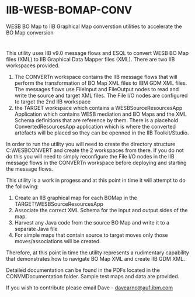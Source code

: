 # IIB-WESB-BOMAP-CONV
WESB BO Map to IIB Graphical Map converstion utilities to accelerate the BO Map conversion
#
This utility uses IIB v9.0 message flows and ESQL to convert WESB BO Map files (XML) to IIB Graphical Data Mapper files (XML).
There are two IIB workspaces provided.
1) The CONVERTn workspace contains the IIB message flows that will perform the transformation of BO Map XML files to IBM GDM XML files. The messages flows use FileInput and FileOutput nodes to read and write the source and target XML files.
The File I/O nodes are configured to target the 2nd IIB workspace
2) the TARGET workspace which contains a WESBSourceResourcesApp Application which contains WESB mediation and BO Maps and the XML Schema definitions that are reference by them. There is a placehold ConvertedResourcesApp application which is where the converted artefacts will be placed so they can be openned in the IIB Toolkit/Studio.

In order to run the utility you will need to create the directory structure C:\WESBCONVERT and create the 2 workspaces from there. If you do not do this you will need to simply reconfigure the File I/O nodes in the IIB message flows in the CONVERTn workspace before deploying and starting the message flows.

This utility is a work in progess and at this point in time it will attempt to do the following:
1) Create an IIB graphical map for each BOMap in the TARGET\WESBSourceResourcesApp
2) Associate the correct XML Schema for the input and output sides of the map.
3) Harvest any Java code from the source BO Map and write it to a separate Java file
4) For simple maps that contain source to target moves only those moves/associations will be created.

Therefore, at this point in time the utility represents a rudimentary capability that demonstrates how to navigate BO Map XML and create IIB GDM XML.

Detailed documentation can be found in the PDFs located in the CONVMDocumentation folder. Sample test maps and data are provided.

If you wish to contribute please email Dave - davearno@au1.ibm.com
